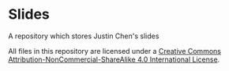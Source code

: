 # Slides
A repository which stores Justin Chen's slides

All files in this repository are licensed under a [Creative Commons Attribution-NonCommercial-ShareAlike 4.0 International License](http://creativecommons.org/licenses/by-nc-sa/4.0/).
